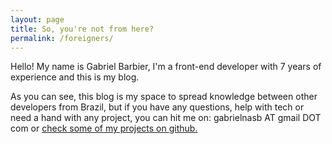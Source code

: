 ```yaml
---
layout: page
title: So, you're not from here?
permalink: /foreigners/
---
```


Hello!
My name is Gabriel Barbier, I'm a front-end developer with 7 years of experience and this is my blog.

As you can see, this blog is my space to spread knowledge between other developers from Brazil, but if you have any questions, help with tech or need a hand with any project, you can hit me on: gabrielnasb AT gmail DOT com or [check some of my projects on github.](https://github.com/barbier "Link para a minha página no github")
